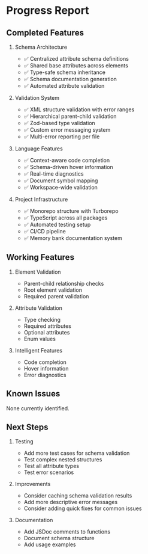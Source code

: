 # Progress Report

## Completed Features

1. Schema Architecture

   - ✅ Centralized attribute schema definitions
   - ✅ Shared base attributes across elements
   - ✅ Type-safe schema inheritance
   - ✅ Schema documentation generation
   - ✅ Automated attribute validation

2. Validation System

   - ✅ XML structure validation with error ranges
   - ✅ Hierarchical parent-child validation
   - ✅ Zod-based type validation
   - ✅ Custom error messaging system
   - ✅ Multi-error reporting per file

3. Language Features

   - ✅ Context-aware code completion
   - ✅ Schema-driven hover information
   - ✅ Real-time diagnostics
   - ✅ Document symbol mapping
   - ✅ Workspace-wide validation

4. Project Infrastructure
   - ✅ Monorepo structure with Turborepo
   - ✅ TypeScript across all packages
   - ✅ Automated testing setup
   - ✅ CI/CD pipeline
   - ✅ Memory bank documentation system

## Working Features

1. Element Validation

   - Parent-child relationship checks
   - Root element validation
   - Required parent validation

2. Attribute Validation

   - Type checking
   - Required attributes
   - Optional attributes
   - Enum values

3. Intelligent Features
   - Code completion
   - Hover information
   - Error diagnostics

## Known Issues

None currently identified.

## Next Steps

1. Testing

   - Add more test cases for schema validation
   - Test complex nested structures
   - Test all attribute types
   - Test error scenarios

2. Improvements

   - Consider caching schema validation results
   - Add more descriptive error messages
   - Consider adding quick fixes for common issues

3. Documentation
   - Add JSDoc comments to functions
   - Document schema structure
   - Add usage examples
